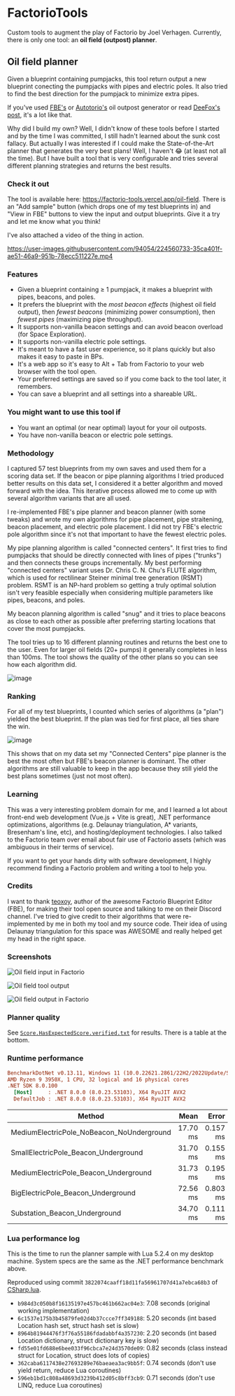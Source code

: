 # FactorioTools

Custom tools to augment the play of Factorio by Joel Verhagen. Currently, there is only one tool: an **oil field (outpost) planner**.

## Oil field planner


Given a blueprint containing pumpjacks, this tool return output a new blueprint conecting the pumpjacks with pipes and
electric poles. It also tried to find the best direction for the pumpjack to minimize extra pipes.

If you've used [FBE's](https://fbe.teoxoy.com/) or [Autotorio's](https://www.autotorio.com/oil) oil outpost generator or read [DeeFox's post](https://www.reddit.com/r/factorio/comments/6all0k/after_those_blueprintwizardryposts_i_decided_to/), it's a lot like that.

Why did I build my own? Well, I didn't know of these tools before I started and by the time I was committed, I still hadn't learned about the sunk cost fallacy. But actually I was interested if I could make the State-of-the-Art planner that generates the very best plans! Well, I haven't 😂 (at least not all the time). But I have built a tool that is very configurable and tries several different planning strategies and returns the best results.

### Check it out

The tool is available here: https://factorio-tools.vercel.app/oil-field. There is an "Add sample" button (which drops one of my test blueprints in) and "View in FBE" buttons to view the input and output blueprints. Give it a try and let me know what you think!

I've also attached a video of the thing in action.

https://user-images.githubusercontent.com/94054/224560733-35ca401f-ae51-46a9-951b-78ecc511227e.mp4

### Features

- Given a blueprint containing ≥ 1 pumpjack, it makes a blueprint with pipes, beacons, and poles.
- It prefers the blueprint with the _most beacon effects_ (highest oil field output), then _fewest beacons_ (minimizing power consumption), then _fewest pipes_ (maximizing pipe throughput).
- It supports non-vanilla beacon settings and can avoid beacon overload (for Space Exploration).
- It supports non-vanilla electric pole settings.
- It's meant to have a fast user experience, so it plans quickly but also makes it easy to paste in BPs.
- It's a web app so it's easy to Alt + Tab from Factorio to your web browser with the tool open.
- Your preferred settings are saved so if you come back to the tool later, it remembers.
- You can save a blueprint and all settings into a shareable URL.

### You might want to use this tool if

- You want an optimal (or near optimal) layout for your oil outposts.
- You have non-vanilla beacon or electric pole settings.

### Methodology

I captured 57 test blueprints from my own saves and used them for a scoring data set. If the beacon or pipe planning algorithms I tried produced better results on this data set, I considered it a better algorithm and moved forward with the idea. This iterative process allowed me to come up with several algorithm variants that are all used.

I re-implemented FBE's pipe planner and beacon planner (with some tweaks) and wrote my own algorithms for pipe placement, pipe straitening, beacon placement, and electric pole placement. I did not try FBE's electric pole algorithm since it's not that important to have the fewest electric poles.

My pipe planning algorithm is called "connected centers". It first tries to find pumpjacks that should be directly connected with lines of pipes ("trunks") and then connects these groups incrementally. My best performing "connected centers" variant uses Dr. Chris C. N. Chu's FLUTE algorithm, which is used for rectilinear Steiner minimal tree generation (RSMT) problem. RSMT is an NP-hard problem so getting a truly optimal solution isn't very feasible especially when considering multiple parameters like pipes, beacons, and poles.

My beacon planning algorithm is called "snug" and it tries to place beacons as close to each other as possible after preferring starting locations that cover the most pumpjacks.

The tool tries up to 16 different planning routines and returns the best one to the user. Even for larger oil fields (20+ pumps) it generally completes in less than 100ms. The tool shows the quality of the other plans so you can see how each algorithm did.

![image](https://user-images.githubusercontent.com/94054/224569867-936af0b4-28e1-4c44-9ad5-af33e89f8236.png)

### Ranking

For all of my test blueprints, I counted which series of algorithms (a "plan") yielded the best blueprint. If the plan was tied for first place, all ties share the win.

![image](https://user-images.githubusercontent.com/94054/224569786-4ce67ec9-ba83-461e-9d1e-f1343909c79c.png)

This shows that on my data set my "Connected Centers" pipe planner is the best the most often but FBE's beacon planner is dominant. The other algorithms are still valuable to keep in the app because they still yield the best plans sometimes (just not most often).

### Learning

This was a very interesting problem domain for me, and I learned a lot about front-end web development (Vue.js + Vite is great), .NET performance optimizations, algorithms (e.g. Delaunay triangulation, A* variants, Bresenham's line, etc), and hosting/deployment technologies. I also talked to the Factorio team over email about fair use of Factorio assets (which was ambiguous in their terms of service).

If you want to get your hands dirty with software development, I highly recommend finding a Factorio problem and writing a tool to help you.

### Credits

I want to thank [teoxoy](https://github.com/teoxoy), author of the awesome Factorio Blueprint Editor (FBE), for making their tool open source and talking to me on their Discord channel. I've tried to give credit to their algorithms that were re-implemented by me in both my tool and my source code. Their idea of using Delaunay triangulation for this space was AWESOME and really helped get my head in the right space.

### Screenshots

![Oil field input in Factorio](docs/img/oil-field-input-in-factorio.png)

![Oil field tool output](docs/img/oil-field-tool-ouptut.png)

![Oil field output in Factorio](docs/img/oil-field-output-in-factorio.png)

### Planner quality

See [`Score.HasExpectedScore.verified.txt`](test/FactorioTools.Test/OilField/Score.HasExpectedScore.verified.txt) for results. There is a table at the bottom.

### Runtime performance

``` ini
BenchmarkDotNet v0.13.11, Windows 11 (10.0.22621.2861/22H2/2022Update/SunValley2)
AMD Ryzen 9 3950X, 1 CPU, 32 logical and 16 physical cores
.NET SDK 8.0.100
  [Host]     : .NET 8.0.0 (8.0.23.53103), X64 RyuJIT AVX2
  DefaultJob : .NET 8.0.0 (8.0.23.53103), X64 RyuJIT AVX2
```

| Method                                    |     Mean |    Error |   StdDev |
| ----------------------------------------- | -------: | -------: | -------: |
| MediumElectricPole_NoBeacon_NoUnderground | 17.70 ms | 0.157 ms | 0.139 ms |
| SmallElectricPole_Beacon_Underground      | 31.70 ms | 0.155 ms | 0.145 ms |
| MediumElectricPole_Beacon_Underground     | 31.73 ms | 0.195 ms | 0.152 ms |
| BigElectricPole_Beacon_Underground        | 72.56 ms | 0.803 ms | 0.751 ms |
| Substation_Beacon_Underground             | 34.70 ms | 0.111 ms | 0.093 ms |

### Lua performance log

This is the time to run the planner sample with Lua 5.2.4 on my desktop machine. System specs are the same as the .NET performance benchmark above.

Reproduced using commit `3822074caaff18d11fa56961707d41a7ebca68b3` of [CSharp.lua](https://github.com/yanghuan/CSharp.lua).

- `b984d3c050b8f16135197e457bc461b662ac04e3`: 7.08 seconds (original working implementation)
- `6c1537e175b3b45879fe02d4b37ccce7ff349188`: 5.20 seconds (int based Location hash set, struct hash set is slow)
- `8964b81944476f3f76a55186fdadabbf4a357230`: 2.20 seconds (int based Location dictionary, struct dictionary key is slow)
- `fd55e01fd688e6bee033f96cbca7e24d3570de09`: 0.82 seconds (class instead struct for Location, struct does lots of copies)
- `362caba6117438e27693289e76baeaea3ac9bb5f`: 0.74 seconds (don't use yield return, reduce Lua coroutines)
- `596eb1bd1c808a48693d3239b412d05c8bff3cb9`: 0.71 seconds (don't use LINQ, reduce Lua coroutines)
